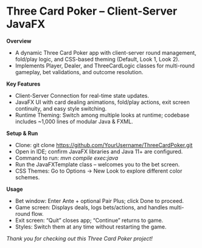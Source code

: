 # Three Card Poker – Client-Server JavaFX

**Overview**
- A dynamic Three Card Poker app with client-server round management, fold/play logic, and CSS-based theming (Default, Look 1, Look 2).
- Implements Player, Dealer, and ThreeCardLogic classes for multi-round gameplay, bet validations, and outcome resolution.

**Key Features**
- Client-Server Connection for real-time state updates.
- JavaFX UI with card dealing animations, fold/play actions, exit screen continuity, and easy style switching.
- Runtime Theming: Switch among multiple looks at runtime; codebase includes ~1,000 lines of modular Java & FXML.

**Setup & Run**
- Clone: git clone https://github.com/YourUsername/ThreeCardPoker.git
- Open in IDE; confirm JavaFX libraries and Java 11+ are configured.
- Command to run: *mvn compile exec:java*
- Run the JavaFXTemplate class – welcomes you to the bet screen.
- CSS Themes: Go to Options -> New Look to explore different color schemes.

**Usage**
- Bet window: Enter Ante + optional Pair Plus; click Done to proceed.
- Game screen: Displays deals, logs bets/actions, and handles multi-round flow.
- Exit screen: “Quit” closes app; “Continue” returns to game.
- Styles: Switch them at any time without restarting the game.

*Thank you for checking out this Three Card Poker project!*
